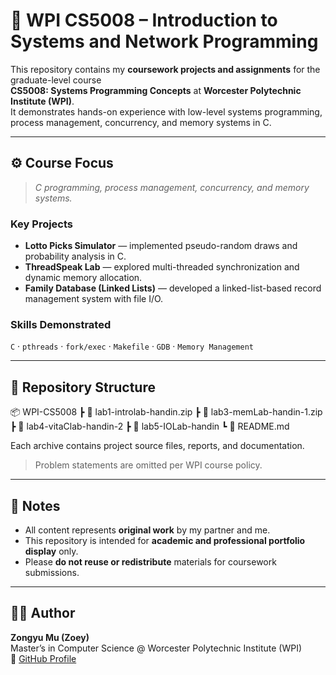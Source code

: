 # 🧭 WPI CS5008 – Introduction to Systems and Network Programming

This repository contains my **coursework projects and assignments** for the graduate-level course  
**CS5008: Systems Programming Concepts** at **Worcester Polytechnic Institute (WPI)**.  
It demonstrates hands-on experience with low-level systems programming, process management, concurrency, and memory systems in C.

---

## ⚙️ Course Focus
> *C programming, process management, concurrency, and memory systems.*

### Key Projects
- **Lotto Picks Simulator** — implemented pseudo-random draws and probability analysis in C.  
- **ThreadSpeak Lab** — explored multi-threaded synchronization and dynamic memory allocation.  
- **Family Database (Linked Lists)** — developed a linked-list-based record management system with file I/O.

### Skills Demonstrated
`C` · `pthreads` · `fork/exec` · `Makefile` · `GDB` · `Memory Management`

---

## 📂 Repository Structure
📦 WPI-CS5008
┣ 📄 lab1-introlab-handin.zip
┣ 📄 lab3-memLab-handin-1.zip
┣ 📄 lab4-vitaClab-handin-2
┣ 📄 lab5-IOLab-handin
┗ 📄 README.md

Each archive contains project source files, reports, and documentation.  
> Problem statements are omitted per WPI course policy.

---

## 🧩 Notes
- All content represents **original work** by my partner and me.  
- This repository is intended for **academic and professional portfolio display** only.  
- Please **do not reuse or redistribute** materials for coursework submissions.

---

## 🧑‍💻 Author
**Zongyu Mu (Zoey)**  
Master’s in Computer Science @ Worcester Polytechnic Institute (WPI)  
🔗 [GitHub Profile](https://github.com/ZoeyMu722)
